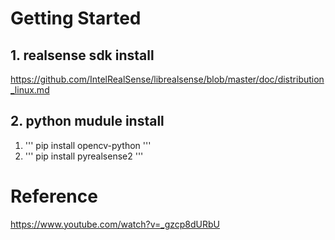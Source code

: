 # Getting Started

## 1. realsense sdk install
https://github.com/IntelRealSense/librealsense/blob/master/doc/distribution_linux.md

## 2. python mudule install
1. ''' pip install opencv-python '''
2. ''' pip install pyrealsense2 '''

# Reference
https://www.youtube.com/watch?v=_gzcp8dURbU